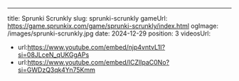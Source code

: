---
title: Sprunki Scrunkly 
slug: sprunki-scrunkly
gameUrl: https://game.sprunkix.com/game/sprunki-scrunkly/index.html
ogImage: /images/sprunki-scrunkly.jpg
date: 2024-12-29
position: 3
videosUrl:
  - url:https://www.youtube.com/embed/njp4vntvL1I?si=08JLceN_qUKGgAPs
  - url:https://www.youtube.com/embed/ICZlIpaC0No?si=GWDzQ3qk4Yn75Kmm
